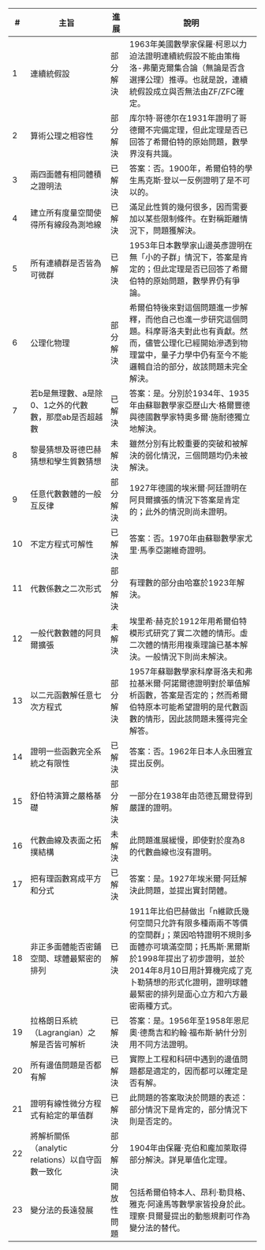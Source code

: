 

| #   | 主旨                               | 進展     | 說明 |
| --- | ---------------------------------- | -------- | ---- |
| 1   | 連續統假設                         | 部分解決 | 1963年美國數學家保羅·柯恩以力迫法證明連續統假設不能由策梅洛-弗蘭克爾集合論（無論是否含選擇公理）推導。也就是說，連續統假設成立與否無法由ZF/ZFC確定。                         |
| 2   | 算術公理之相容性                 | 部分解決 | 库尔特·哥德尔在1931年證明了哥德爾不完備定理，但此定理是否已回答了希爾伯特的原始問題，數學界沒有共識。           |
| 3   | 兩四面體有相同體積之證明法       | 已解決   | 答案：否。1900年，希爾伯特的學生馬克斯·登以一反例證明了是不可以的。                                     |
| 4   | 建立所有度量空間使得所有線段為測地線 | 已解決 | 滿足此性質的幾何很多，因而需要加以某些限制條件。在對稱距離情況下，問題獲解決。                               |
| 5   | 所有連續群是否皆為可微群         | 已解決   | 1953年日本數學家山邊英彥證明在無「小的子群」情況下，答案是肯定的；但此定理是否已回答了希爾伯特的原始問題，數學界仍有爭論。                             |
| 6   | 公理化物理                         | 部分解決 | 希爾伯特後來對這個問題進一步解釋，而他自己也進一步研究這個問題。科摩哥洛夫對此也有貢獻。然而，儘管公理化已經開始滲透到物理當中，量子力學中仍有至今不能邏輯自洽的部分，故該問題未完全解決。 |
| 7   | 若b是無理數、a是除0、1之外的代數數，那麼ab是否超越數 | 已解決 | 答案：是。分別於1934年、1935年由蘇聯數學家亞歷山大·格爾豐德與德國數學家特奧多爾·施耐德獨立地解決。     |
| 8   | 黎曼猜想及哥德巴赫猜想和孿生質數猜想 | 未解決   | 雖然分別有比較重要的突破和被解決的弱化情況，三個問題均仍未被解決。  |
| 9   | 任意代數數體的一般互反律           | 部分解決 | 1927年德國的埃米爾·阿廷證明在阿貝爾擴張的情況下答案是肯定的；此外的情況則尚未證明。                   |
| 10  | 不定方程式可解性                   | 已解決   | 答案：否。1970年由蘇聯數學家尤里·馬季亞謝維奇證明。                |
| 11  | 代數係數之二次形式                 | 部分解決 | 有理數的部分由哈塞於1923年解決。                                      |
| 12  | 一般代數數體的阿貝爾擴張           | 未解決   | 埃里希·赫克於1912年用希爾伯特模形式研究了實二次體的情形。虛二次體的情形用複乘理論已基本解決。一般情況下則尚未解決。                                       |
| 13  | 以二元函數解任意七次方程式         | 部分解決 | 1957年蘇聯數學家科摩哥洛夫和弗拉基米爾·阿諾爾德證明對於單值解析函數，答案是否定的；然而希爾伯特原本可能希望證明的是代數函數的情形，因此該問題未獲得完全解答。                     |
| 14  | 證明一些函數完全系統之有限性       | 已解決   | 答案：否。1962年日本人永田雅宜提出反例。                                |
| 15  | 舒伯特演算之嚴格基礎               | 部分解決 | 一部分在1938年由范德瓦爾登得到嚴謹的證明。                              |
| 16  | 代數曲線及表面之拓撲結構         | 未解決   | 此問題進展緩慢，即使對於度為8的代數曲線也沒有證明。                        |
| 17  | 把有理函數寫成平方和分式         | 已解決   | 答案：是。1927年埃米爾·阿廷解決此問題，並提出實封閉體。         |
| 18  | 非正多面體能否密鋪空間、球體最緊密的排列 | 已解決 | 1911年比伯巴赫做出「n維歐氏幾何空間只允許有限多種兩兩不等價的空間群」；萊因哈特證明不規則多面體亦可填滿空間；托馬斯·黑爾斯於1998年提出了初步證明，並於2014年8月10日用計算機完成了克卜勒猜想的形式化證明，證明球體最緊密的排列是面心立方和六方最密兩種方式。 |
| 19  | 拉格朗日系統（Lagrangian）之解是否皆可解析 | 已解決 | 答案：是。1956年至1958年恩尼奧·德喬吉和約翰·福布斯·納什分別用不同方法證明。                               |
| 20  | 所有邊值問題是否都有解             | 已解決   | 實際上工程和科研中遇到的邊值問題都是適定的，因而都可以確定是否有解。                                   |
| 21  | 證明有線性微分方程式有給定的單值群 | 已解決   | 此問題的答案取決於問題的表述：部分情況下是肯定的，部分情況下則是否定的。                                     |
| 22  | 將解析關係（analytic relations）以自守函數一致化 | 部分解決 | 1904年由保羅·克伯和龐加萊取得部分解決。詳見單值化定理。                |
| 23  | 變分法的長遠發展                   | 開放性問題 | 包括希爾伯特本人、昂利·勒貝格、雅克·阿達馬等數學家皆投身於此。理察·貝爾曼提出的動態規劃可作為變分法的替代。  |

